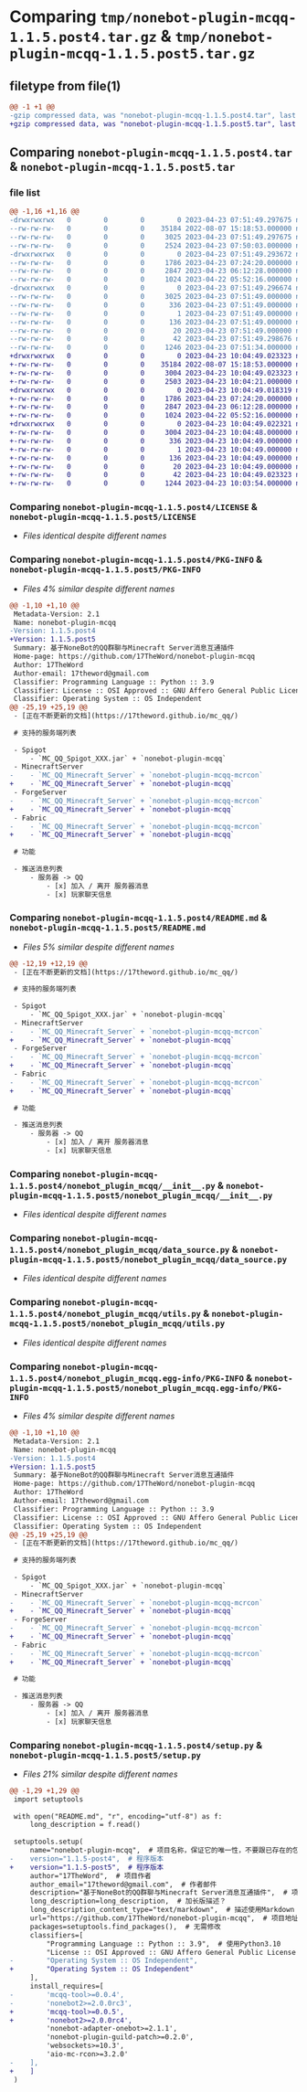 # Comparing `tmp/nonebot-plugin-mcqq-1.1.5.post4.tar.gz` & `tmp/nonebot-plugin-mcqq-1.1.5.post5.tar.gz`

## filetype from file(1)

```diff
@@ -1 +1 @@
-gzip compressed data, was "nonebot-plugin-mcqq-1.1.5.post4.tar", last modified: Sun Apr 23 07:51:49 2023, max compression
+gzip compressed data, was "nonebot-plugin-mcqq-1.1.5.post5.tar", last modified: Sun Apr 23 10:04:49 2023, max compression
```

## Comparing `nonebot-plugin-mcqq-1.1.5.post4.tar` & `nonebot-plugin-mcqq-1.1.5.post5.tar`

### file list

```diff
@@ -1,16 +1,16 @@
-drwxrwxrwx   0        0        0        0 2023-04-23 07:51:49.297675 nonebot-plugin-mcqq-1.1.5.post4/
--rw-rw-rw-   0        0        0    35184 2022-08-07 15:18:53.000000 nonebot-plugin-mcqq-1.1.5.post4/LICENSE
--rw-rw-rw-   0        0        0     3025 2023-04-23 07:51:49.297675 nonebot-plugin-mcqq-1.1.5.post4/PKG-INFO
--rw-rw-rw-   0        0        0     2524 2023-04-23 07:50:03.000000 nonebot-plugin-mcqq-1.1.5.post4/README.md
-drwxrwxrwx   0        0        0        0 2023-04-23 07:51:49.293672 nonebot-plugin-mcqq-1.1.5.post4/nonebot_plugin_mcqq/
--rw-rw-rw-   0        0        0     1786 2023-04-23 07:24:20.000000 nonebot-plugin-mcqq-1.1.5.post4/nonebot_plugin_mcqq/__init__.py
--rw-rw-rw-   0        0        0     2847 2023-04-23 06:12:28.000000 nonebot-plugin-mcqq-1.1.5.post4/nonebot_plugin_mcqq/data_source.py
--rw-rw-rw-   0        0        0     1024 2023-04-22 05:52:16.000000 nonebot-plugin-mcqq-1.1.5.post4/nonebot_plugin_mcqq/utils.py
-drwxrwxrwx   0        0        0        0 2023-04-23 07:51:49.296674 nonebot-plugin-mcqq-1.1.5.post4/nonebot_plugin_mcqq.egg-info/
--rw-rw-rw-   0        0        0     3025 2023-04-23 07:51:49.000000 nonebot-plugin-mcqq-1.1.5.post4/nonebot_plugin_mcqq.egg-info/PKG-INFO
--rw-rw-rw-   0        0        0      336 2023-04-23 07:51:49.000000 nonebot-plugin-mcqq-1.1.5.post4/nonebot_plugin_mcqq.egg-info/SOURCES.txt
--rw-rw-rw-   0        0        0        1 2023-04-23 07:51:49.000000 nonebot-plugin-mcqq-1.1.5.post4/nonebot_plugin_mcqq.egg-info/dependency_links.txt
--rw-rw-rw-   0        0        0      136 2023-04-23 07:51:49.000000 nonebot-plugin-mcqq-1.1.5.post4/nonebot_plugin_mcqq.egg-info/requires.txt
--rw-rw-rw-   0        0        0       20 2023-04-23 07:51:49.000000 nonebot-plugin-mcqq-1.1.5.post4/nonebot_plugin_mcqq.egg-info/top_level.txt
--rw-rw-rw-   0        0        0       42 2023-04-23 07:51:49.298676 nonebot-plugin-mcqq-1.1.5.post4/setup.cfg
--rw-rw-rw-   0        0        0     1246 2023-04-23 07:51:34.000000 nonebot-plugin-mcqq-1.1.5.post4/setup.py
+drwxrwxrwx   0        0        0        0 2023-04-23 10:04:49.023323 nonebot-plugin-mcqq-1.1.5.post5/
+-rw-rw-rw-   0        0        0    35184 2022-08-07 15:18:53.000000 nonebot-plugin-mcqq-1.1.5.post5/LICENSE
+-rw-rw-rw-   0        0        0     3004 2023-04-23 10:04:49.023323 nonebot-plugin-mcqq-1.1.5.post5/PKG-INFO
+-rw-rw-rw-   0        0        0     2503 2023-04-23 10:04:21.000000 nonebot-plugin-mcqq-1.1.5.post5/README.md
+drwxrwxrwx   0        0        0        0 2023-04-23 10:04:49.018319 nonebot-plugin-mcqq-1.1.5.post5/nonebot_plugin_mcqq/
+-rw-rw-rw-   0        0        0     1786 2023-04-23 07:24:20.000000 nonebot-plugin-mcqq-1.1.5.post5/nonebot_plugin_mcqq/__init__.py
+-rw-rw-rw-   0        0        0     2847 2023-04-23 06:12:28.000000 nonebot-plugin-mcqq-1.1.5.post5/nonebot_plugin_mcqq/data_source.py
+-rw-rw-rw-   0        0        0     1024 2023-04-22 05:52:16.000000 nonebot-plugin-mcqq-1.1.5.post5/nonebot_plugin_mcqq/utils.py
+drwxrwxrwx   0        0        0        0 2023-04-23 10:04:49.022321 nonebot-plugin-mcqq-1.1.5.post5/nonebot_plugin_mcqq.egg-info/
+-rw-rw-rw-   0        0        0     3004 2023-04-23 10:04:48.000000 nonebot-plugin-mcqq-1.1.5.post5/nonebot_plugin_mcqq.egg-info/PKG-INFO
+-rw-rw-rw-   0        0        0      336 2023-04-23 10:04:49.000000 nonebot-plugin-mcqq-1.1.5.post5/nonebot_plugin_mcqq.egg-info/SOURCES.txt
+-rw-rw-rw-   0        0        0        1 2023-04-23 10:04:49.000000 nonebot-plugin-mcqq-1.1.5.post5/nonebot_plugin_mcqq.egg-info/dependency_links.txt
+-rw-rw-rw-   0        0        0      136 2023-04-23 10:04:49.000000 nonebot-plugin-mcqq-1.1.5.post5/nonebot_plugin_mcqq.egg-info/requires.txt
+-rw-rw-rw-   0        0        0       20 2023-04-23 10:04:49.000000 nonebot-plugin-mcqq-1.1.5.post5/nonebot_plugin_mcqq.egg-info/top_level.txt
+-rw-rw-rw-   0        0        0       42 2023-04-23 10:04:49.023323 nonebot-plugin-mcqq-1.1.5.post5/setup.cfg
+-rw-rw-rw-   0        0        0     1244 2023-04-23 10:03:54.000000 nonebot-plugin-mcqq-1.1.5.post5/setup.py
```

### Comparing `nonebot-plugin-mcqq-1.1.5.post4/LICENSE` & `nonebot-plugin-mcqq-1.1.5.post5/LICENSE`

 * *Files identical despite different names*

### Comparing `nonebot-plugin-mcqq-1.1.5.post4/PKG-INFO` & `nonebot-plugin-mcqq-1.1.5.post5/PKG-INFO`

 * *Files 4% similar despite different names*

```diff
@@ -1,10 +1,10 @@
 Metadata-Version: 2.1
 Name: nonebot-plugin-mcqq
-Version: 1.1.5.post4
+Version: 1.1.5.post5
 Summary: 基于NoneBot的QQ群聊与Minecraft Server消息互通插件
 Home-page: https://github.com/17TheWord/nonebot-plugin-mcqq
 Author: 17TheWord
 Author-email: 17theword@gmail.com
 Classifier: Programming Language :: Python :: 3.9
 Classifier: License :: OSI Approved :: GNU Affero General Public License v3
 Classifier: Operating System :: OS Independent
@@ -25,19 +25,19 @@
 - [正在不断更新的文档](https://17theword.github.io/mc_qq/)
 
 # 支持的服务端列表
 
 - Spigot
     - `MC_QQ_Spigot_XXX.jar` + `nonebot-plugin-mcqq`
 - MinecraftServer
-    - `MC_QQ_Minecraft_Server` + `nonebot-plugin-mcqq-mcrcon`
+    - `MC_QQ_Minecraft_Server` + `nonebot-plugin-mcqq`
 - ForgeServer
-    - `MC_QQ_Minecraft_Server` + `nonebot-plugin-mcqq-mcrcon`
+    - `MC_QQ_Minecraft_Server` + `nonebot-plugin-mcqq`
 - Fabric
-    - `MC_QQ_Minecraft_Server` + `nonebot-plugin-mcqq-mcrcon`
+    - `MC_QQ_Minecraft_Server` + `nonebot-plugin-mcqq`
 
 # 功能
 
 - 推送消息列表
     - 服务器 -> QQ
         - [x] 加入 / 离开 服务器消息
         - [x] 玩家聊天信息
```

### Comparing `nonebot-plugin-mcqq-1.1.5.post4/README.md` & `nonebot-plugin-mcqq-1.1.5.post5/README.md`

 * *Files 5% similar despite different names*

```diff
@@ -12,19 +12,19 @@
 - [正在不断更新的文档](https://17theword.github.io/mc_qq/)
 
 # 支持的服务端列表
 
 - Spigot
     - `MC_QQ_Spigot_XXX.jar` + `nonebot-plugin-mcqq`
 - MinecraftServer
-    - `MC_QQ_Minecraft_Server` + `nonebot-plugin-mcqq-mcrcon`
+    - `MC_QQ_Minecraft_Server` + `nonebot-plugin-mcqq`
 - ForgeServer
-    - `MC_QQ_Minecraft_Server` + `nonebot-plugin-mcqq-mcrcon`
+    - `MC_QQ_Minecraft_Server` + `nonebot-plugin-mcqq`
 - Fabric
-    - `MC_QQ_Minecraft_Server` + `nonebot-plugin-mcqq-mcrcon`
+    - `MC_QQ_Minecraft_Server` + `nonebot-plugin-mcqq`
 
 # 功能
 
 - 推送消息列表
     - 服务器 -> QQ
         - [x] 加入 / 离开 服务器消息
         - [x] 玩家聊天信息
```

### Comparing `nonebot-plugin-mcqq-1.1.5.post4/nonebot_plugin_mcqq/__init__.py` & `nonebot-plugin-mcqq-1.1.5.post5/nonebot_plugin_mcqq/__init__.py`

 * *Files identical despite different names*

### Comparing `nonebot-plugin-mcqq-1.1.5.post4/nonebot_plugin_mcqq/data_source.py` & `nonebot-plugin-mcqq-1.1.5.post5/nonebot_plugin_mcqq/data_source.py`

 * *Files identical despite different names*

### Comparing `nonebot-plugin-mcqq-1.1.5.post4/nonebot_plugin_mcqq/utils.py` & `nonebot-plugin-mcqq-1.1.5.post5/nonebot_plugin_mcqq/utils.py`

 * *Files identical despite different names*

### Comparing `nonebot-plugin-mcqq-1.1.5.post4/nonebot_plugin_mcqq.egg-info/PKG-INFO` & `nonebot-plugin-mcqq-1.1.5.post5/nonebot_plugin_mcqq.egg-info/PKG-INFO`

 * *Files 4% similar despite different names*

```diff
@@ -1,10 +1,10 @@
 Metadata-Version: 2.1
 Name: nonebot-plugin-mcqq
-Version: 1.1.5.post4
+Version: 1.1.5.post5
 Summary: 基于NoneBot的QQ群聊与Minecraft Server消息互通插件
 Home-page: https://github.com/17TheWord/nonebot-plugin-mcqq
 Author: 17TheWord
 Author-email: 17theword@gmail.com
 Classifier: Programming Language :: Python :: 3.9
 Classifier: License :: OSI Approved :: GNU Affero General Public License v3
 Classifier: Operating System :: OS Independent
@@ -25,19 +25,19 @@
 - [正在不断更新的文档](https://17theword.github.io/mc_qq/)
 
 # 支持的服务端列表
 
 - Spigot
     - `MC_QQ_Spigot_XXX.jar` + `nonebot-plugin-mcqq`
 - MinecraftServer
-    - `MC_QQ_Minecraft_Server` + `nonebot-plugin-mcqq-mcrcon`
+    - `MC_QQ_Minecraft_Server` + `nonebot-plugin-mcqq`
 - ForgeServer
-    - `MC_QQ_Minecraft_Server` + `nonebot-plugin-mcqq-mcrcon`
+    - `MC_QQ_Minecraft_Server` + `nonebot-plugin-mcqq`
 - Fabric
-    - `MC_QQ_Minecraft_Server` + `nonebot-plugin-mcqq-mcrcon`
+    - `MC_QQ_Minecraft_Server` + `nonebot-plugin-mcqq`
 
 # 功能
 
 - 推送消息列表
     - 服务器 -> QQ
         - [x] 加入 / 离开 服务器消息
         - [x] 玩家聊天信息
```

### Comparing `nonebot-plugin-mcqq-1.1.5.post4/setup.py` & `nonebot-plugin-mcqq-1.1.5.post5/setup.py`

 * *Files 21% similar despite different names*

```diff
@@ -1,29 +1,29 @@
 import setuptools
 
 with open("README.md", "r", encoding="utf-8") as f:
     long_description = f.read()
 
 setuptools.setup(
     name="nonebot-plugin-mcqq",  # 项目名称，保证它的唯一性，不要跟已存在的包名冲突即可
-    version="1.1.5-post4",  # 程序版本
+    version="1.1.5-post5",  # 程序版本
     author="17TheWord",  # 项目作者
     author_email="17theword@gmail.com",  # 作者邮件
     description="基于NoneBot的QQ群聊与Minecraft Server消息互通插件",  # 项目的一句话描述
     long_description=long_description,  # 加长版描述？
     long_description_content_type="text/markdown",  # 描述使用Markdown
     url="https://github.com/17TheWord/nonebot-plugin-mcqq",  # 项目地址
     packages=setuptools.find_packages(),  # 无需修改
     classifiers=[
         "Programming Language :: Python :: 3.9",  # 使用Python3.10
         "License :: OSI Approved :: GNU Affero General Public License v3",  # 开源协议
-        "Operating System :: OS Independent",
+        "Operating System :: OS Independent"
     ],
     install_requires=[
-        'mcqq-tool>=0.0.4',
-        'nonebot2>=2.0.0rc3',
+        'mcqq-tool>=0.0.5',
+        'nonebot2>=2.0.0rc4',
         'nonebot-adapter-onebot>=2.1.1',
         'nonebot-plugin-guild-patch>=0.2.0',
         'websockets>=10.3',
         'aio-mc-rcon>=3.2.0'
-    ],
+    ]
 )
```

